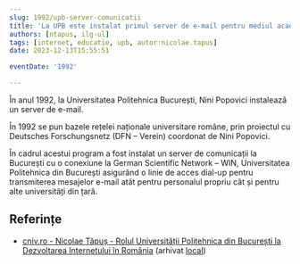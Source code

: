 ```yaml
---
slug: 1992/upb-server-comunicatii
title: 'La UPB este instalat primul server de e-mail pentru mediul academic'
authors: [ntapus, ilg-ul]
tags: [internet, educatie, upb, autor:nicolae.tapus]
date: 2023-12-13T15:55:51

eventDate: '1992'

---
```


În anul 1992, la Universitatea Politehnica București, Nini Popovici
instalează un server de e-mail.

<!-- truncate -->

În 1992 se pun bazele rețelei naționale universitare române, prin
proiectul cu Deutsches Forschungsnetz (DFN – Verein) coordonat de Nini Popovici.

În cadrul acestui program a fost instalat un server de comunicații la
București cu o conexiune la German Scientific Network – WIN, Universitatea
Politehnica din București asigurând o linie de acces dial-up pentru
transmiterea mesajelor e-mail atât pentru personalul propriu cât și
pentru alte universități din țară.

## Referințe

- [cniv.ro - Nicolae Tăpuș - Rolul Universității Politehnica din București la Dezvoltarea Internetului în România](https://cniv.ro/documents/26/CNIV_Volum_Aniversar_2023_-_Versiune_Online_DPxioQg.pdf)  (arhivat [local](https://cronica-it.github.io/arhiva/))
